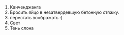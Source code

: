 1) Канченджанга
2) Бросить яйцо в незатвердевшую бетонную стяжку. 
3) перестать воображать :)
4) Свет
5) Тень слона
